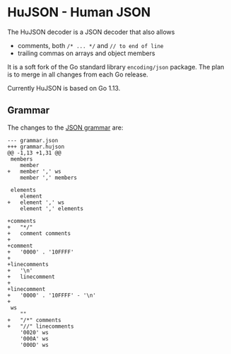 # HuJSON - Human JSON

The HuJSON decoder is a JSON decoder that also allows

- comments, both `/* ... */` and `// to end of line`
- trailing commas on arrays and object members

It is a soft fork of the Go standard library `encoding/json` package.
The plan is to merge in all changes from each Go release.

Currently HuJSON is based on Go 1.13.

## Grammar

The changes to the [JSON grammar](https://json.org) are:

```
--- grammar.json
+++ grammar.hujson
@@ -1,13 +1,31 @@
 members
 	member
+	member ',' ws
 	member ',' members
 
 elements
 	element
+	element ',' ws
 	element ',' elements
 
+comments
+	"*/"
+	comment comments
+
+comment
+	'0000' . '10FFFF'
+
+linecomments
+	'\n'
+	linecomment
+
+linecomment
+	'0000' . '10FFFF' - '\n'
+
 ws
 	""
+	"/*" comments
+	"//" linecomments
 	'0020' ws
 	'000A' ws
 	'000D' ws
```
